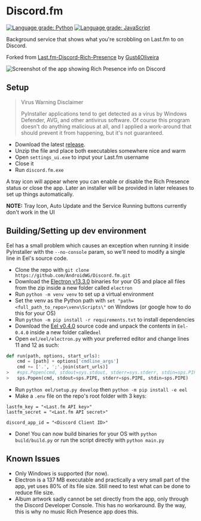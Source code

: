 # Discord.fm
[![Language grade: Python](https://img.shields.io/lgtm/grade/python/g/AndroidWG/Discord.fm.svg?logo=lgtm&logoWidth=18)](https://lgtm.com/projects/g/AndroidWG/Discord.fm/context:python)
[![Language grade: JavaScript](https://img.shields.io/lgtm/grade/javascript/g/AndroidWG/Discord.fm.svg?logo=lgtm&logoWidth=18)](https://lgtm.com/projects/g/AndroidWG/Discord.fm/context:javascript)

Background service that shows what you're scrobbling on Last.fm to on Discord.

Forked from [Last.fm-Discord-Rich-Presence](https://github.com/Gust4Oliveira/Last.fm-Discord-Rich-Presence) by [Gust4Oliveira](https://github.com/Gust4Oliveira)

![Screenshot of the app showing Rich Presence info on Discord](https://i.imgur.com/t4TCs0T.png)

## Setup


> Virus Warning Disclaimer
>
>PyInstaller applications tend to get detected as a virus by Windows Defender, AVG, and other antivirus software. Of course this program doesn't do anything malicious at all, and I applied a work-around that should prevent it from happening, but it's not guaranteed.

- Download the latest [release](https://github.com/AndroidWG/Discord.fm/releases/latest).
- Unzip the file and place both executables somewhere nice and warm
- Open `settings_ui.exe` to input your Last.fm username
- Close it
- Run `discord.fm.exe`

A tray icon will appear where you can enable or disable the Rich Presence status or close the app. Later an installer will be provided in later releases to set up things automatically.

**NOTE:** Tray Icon, Auto Update and the Service Running buttons currently don't work in the UI

## Building/Setting up dev environment
Eel has a small problem which causes an exception when running it inside PyInstaller with the `--no-console` param, so we'll need to modify a single line in Eel's source code.

- Clone the repo with `git clone https://github.com/AndroidWG/Discord.fm.git`
- Download the [Electron v13.3.0](https://github.com/electron/electron/releases/tag/v13.3.0) binaries for your OS and place all files from the zip inside a new folder called `electron`
- Run `python -m venv venv` to set up a virtual environment
- Set the venv as the Python path with `set "path=<full_path_to_repo>\venv\Scripts\"` on Windows (or google how to do this for your OS)
- Run `python -m pip install -r requirements.txt` to install dependencies
- Download the [Eel v0.4.0](https://github.com/ChrisKnott/Eel/releases/tag/v0.14.0) source code and unpack the contents in `Eel-0.4.0` inside a new folder called`eel`
- Open `eel/eel/electron.py` with your preferred editor and change lines 11 and 12 as such:
```py
def run(path, options, start_urls):
    cmd = [path] + options['cmdline_args']
    cmd += ['.', ';'.join(start_urls)]
>   #sps.Popen(cmd, stdout=sys.stdout, stderr=sys.stderr, stdin=sps.PIPE)
>   sps.Popen(cmd, stdout=sps.PIPE, stderr=sps.PIPE, stdin=sps.PIPE)
```
- Run `python eel/setup.py develop` then `python -m pip install -e eel`
- Make a `.env` file on the repo's root folder with 3 keys:
```
lastfm_key = "<Last.fm API key>"
lastfm_secret = "<Last.fm API secret>"

discord_app_id = "<Discord Client ID>"
```
- Done! You can now build binaries for your OS with `python build/build.py` or run the script directly with `python main.py`

## Known Issues
- Only Windows is supported (for now).
- Electron is a 137 MB executable and practically a very small part of the app, yet uses 80% of its file size. Still need to test what can be done to reduce file size.
- Album artwork sadly cannot be set directly from the app, only through the Discord Developer Console. This has no workaround. By the way, this is why no music Rich Presence app does this.
